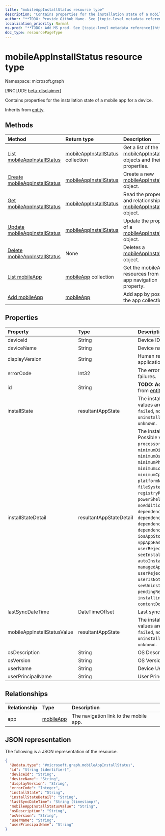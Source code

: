 ```yaml
---
title: "mobileAppInstallStatus resource type"
description: "Contains properties for the installation state of a mobile app for a device."
author: "**TODO: Provide Github Name. See [topic-level metadata reference](https://msgo.azurewebsites.net/add/document/guidelines/metadata.html#topic-level-metadata)**"
localization_priority: Normal
ms.prod: "**TODO: Add MS prod. See [topic-level metadata reference](https://msgo.azurewebsites.net/add/document/guidelines/metadata.html#topic-level-metadata)**"
doc_type: resourcePageType
---
```


# mobileAppInstallStatus resource type

Namespace: microsoft.graph

[!INCLUDE [beta-disclaimer](../../includes/beta-disclaimer.md)]

Contains properties for the installation state of a mobile app for a device.


Inherits from [entity](../resources/entity.md).

## Methods
|Method|Return type|Description|
|:---|:---|:---|
|[List mobileAppInstallStatus](../api/mobileappinstallstatus-list.md)|[mobileAppInstallStatus](../resources/mobileappinstallstatus.md) collection|Get a list of the [mobileAppInstallStatus](../resources/mobileappinstallstatus.md) objects and their properties.|
|[Create mobileAppInstallStatus](../api/mobileappinstallstatus-create.md)|[mobileAppInstallStatus](../resources/mobileappinstallstatus.md)|Create a new [mobileAppInstallStatus](../resources/mobileappinstallstatus.md) object.|
|[Get mobileAppInstallStatus](../api/mobileappinstallstatus-get.md)|[mobileAppInstallStatus](../resources/mobileappinstallstatus.md)|Read the properties and relationships of a [mobileAppInstallStatus](../resources/mobileappinstallstatus.md) object.|
|[Update mobileAppInstallStatus](../api/mobileappinstallstatus-update.md)|[mobileAppInstallStatus](../resources/mobileappinstallstatus.md)|Update the properties of a [mobileAppInstallStatus](../resources/mobileappinstallstatus.md) object.|
|[Delete mobileAppInstallStatus](../api/mobileappinstallstatus-delete.md)|None|Deletes a [mobileAppInstallStatus](../resources/mobileappinstallstatus.md) object.|
|[List mobileApp](../api/mobileappinstallstatus-list-app.md)|[mobileApp](../resources/mobileapp.md) collection|Get the mobileApp resources from the app navigation property.|
|[Add mobileApp](../api/mobileappinstallstatus-post-app.md)|[mobileApp](../resources/mobileapp.md)|Add app by posting to the app collection.|

## Properties
|Property|Type|Description|
|:---|:---|:---|
|deviceId|String|Device ID|
|deviceName|String|Device name|
|displayVersion|String|Human readable version of the application|
|errorCode|Int32|The error code for install or uninstall failures.|
|id|String|**TODO: Add Description** Inherited from [entity](../resources/entity.md).|
|installState|resultantAppState|The install state of the app. Possible values are: `notApplicable`, `installed`, `failed`, `notInstalled`, `uninstallFailed`, `pendingInstall`, `unknown`.|
|installStateDetail|resultantAppStateDetail|The install state detail of the app. Possible values are: `processorArchitectureNotApplicable`, `minimumDiskSpaceNotMet`, `minimumOsVersionNotMet`, `minimumPhysicalMemoryNotMet`, `minimumLogicalProcessorCountNotMet`, `minimumCpuSpeedNotMet`, `platformNotApplicable`, `fileSystemRequirementNotMet`, `registryRequirementNotMet`, `powerShellScriptRequirementNotMet`, `noAdditionalDetails`, `dependencyFailedToInstall`, `dependencyWithRequirementsNotMet`, `dependencyPendingReboot`, `dependencyWithAutoInstallDisabled`, `iosAppStoreUpdateFailedToInstall`, `vppAppHasUpdateAvailable`, `userRejectedUpdate`, `seeInstallErrorCode`, `autoInstallDisabled`, `managedAppNoLongerPresent`, `userRejectedInstall`, `userIsNotLoggedIntoAppStore`, `seeUninstallErrorCode`, `pendingReboot`, `installingDependencies`, `contentDownloaded`.|
|lastSyncDateTime|DateTimeOffset|Last sync date time|
|mobileAppInstallStatusValue|resultantAppState|The install state of the app. Possible values are: `notApplicable`, `installed`, `failed`, `notInstalled`, `uninstallFailed`, `pendingInstall`, `unknown`.|
|osDescription|String|OS Description|
|osVersion|String|OS Version|
|userName|String|Device User Name|
|userPrincipalName|String|User Principal Name|

## Relationships
|Relationship|Type|Description|
|:---|:---|:---|
|app|[mobileApp](../resources/mobileapp.md)|The navigation link to the mobile app.|

## JSON representation
The following is a JSON representation of the resource.
<!-- {
  "blockType": "resource",
  "keyProperty": "id",
  "@odata.type": "microsoft.graph.mobileAppInstallStatus",
  "baseType": "microsoft.graph.entity",
  "openType": false
}
-->
``` json
{
  "@odata.type": "#microsoft.graph.mobileAppInstallStatus",
  "id": "String (identifier)",
  "deviceId": "String",
  "deviceName": "String",
  "displayVersion": "String",
  "errorCode": "Integer",
  "installState": "String",
  "installStateDetail": "String",
  "lastSyncDateTime": "String (timestamp)",
  "mobileAppInstallStatusValue": "String",
  "osDescription": "String",
  "osVersion": "String",
  "userName": "String",
  "userPrincipalName": "String"
}
```

